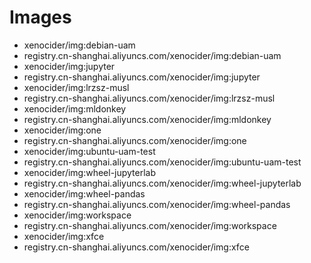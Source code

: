 # Images 
- xenocider/img:debian-uam
- registry.cn-shanghai.aliyuncs.com/xenocider/img:debian-uam
- xenocider/img:jupyter
- registry.cn-shanghai.aliyuncs.com/xenocider/img:jupyter
- xenocider/img:lrzsz-musl
- registry.cn-shanghai.aliyuncs.com/xenocider/img:lrzsz-musl
- xenocider/img:mldonkey
- registry.cn-shanghai.aliyuncs.com/xenocider/img:mldonkey
- xenocider/img:one
- registry.cn-shanghai.aliyuncs.com/xenocider/img:one
- xenocider/img:ubuntu-uam-test
- registry.cn-shanghai.aliyuncs.com/xenocider/img:ubuntu-uam-test
- xenocider/img:wheel-jupyterlab
- registry.cn-shanghai.aliyuncs.com/xenocider/img:wheel-jupyterlab
- xenocider/img:wheel-pandas
- registry.cn-shanghai.aliyuncs.com/xenocider/img:wheel-pandas
- xenocider/img:workspace
- registry.cn-shanghai.aliyuncs.com/xenocider/img:workspace
- xenocider/img:xfce
- registry.cn-shanghai.aliyuncs.com/xenocider/img:xfce
